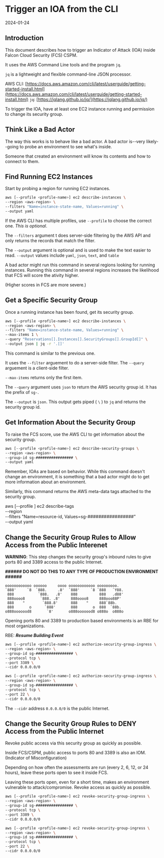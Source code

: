 # Trigger an IOA from the CLI

2024-01-24

## Introduction

This document describes how to trigger an Indicator of Attack (IOA) inside Falcon Cloud Security (FCS) CSPM.  

It uses the AWS Command Line tools and the program `jq`.

`jq` is a lightweight and flexible command-line JSON processor.

AWS CLI: [https://docs.aws.amazon.com/cli/latest/userguide/getting-started-install.html](https://docs.aws.amazon.com/cli/latest/userguide/getting-started-install.html)
`jq`: [https://jqlang.github.io/jq/](https://jqlang.github.io/jq/)

To trigger the IOA, have at least one EC2 instance running and permission to change its security group.

## Think Like a Bad Actor

The way this works is to behave like a bad actor.  A bad actor is--very likely--going to probe an environment to see what's inside.  

Someone that created an environment will know its contents and how to connect to them.

## Find Running EC2 Instances

Start by probing a region for running EC2 instances.

```bash
aws [--profile <profile-name>] ec2 describe-instances \
--region <aws-region> \
--filters "Name=instance-state-name, Values=running" \
--output yaml
```

If the AWS CLI has multiple profiles, use `--profile` to choose the correct one.  _This is optional_.

The `--filters` argument t does server-side filtering by the AWS API and only returns the records that match the filter.

The `--output` argument is optional and is used to make the text easier to read.  `--output` values include `yaml`, `json`, `text`, and `table` 

A bad actor might run this command in several regions looking for running instances. Running this command in several regions increases the likelihood that FCS will score the ativity higher.  

(Higher scores in FCS are more severe.)

## Get a Specific Security Group

Once a running instance has been found, get its security group.

```bash
aws [--profile <profile-name>] ec2 describe-instances \
--region <aws-region> \
--filters "Name=instance-state-name, Values=running" \
--max-items 1 \
--query "Reservations[].Instances[].SecurityGroups[].GroupId[]" \
--output json | jq -r '.[]'
```

This command is similar to the previous one.  

It uses the `--filter` arguement to do a server-side filter.  The `--query` arguement is a client-side filter.

`--max-items` returns only the first item.

The `--query` argument uses `json` to return the AWS security group id.  It has the prefix of `sg-`.

The `--output` is `json`.  This output gets piped ( `\` ) to `jq` and returns the security group id.

## Get Information About the Security Group

To raise the FCS score, use the AWS CLI to get information about the security group.

```bash
aws [--profile <profile-name>] ec2 describe-security-groups \
--region <aws-region> \
--group-id sg-################# \
--output yaml
```

Remember, IOAs are based on behavior.  While this command doesn't change an environment, it is something that a bad actor might do to get more information about an environment.

Similarly, this command returns the AWS meta-data tags attached to the security group.

aws [--profile <profile-name>] ec2 describe-tags \
--region <aws-region> \
--filters "Name=resource-id, Values=sg-#################" \
--output yaml

## Change the Security Group Rules to Allow Access from the Public Interenet

**WARNING**: This step changes the security group's inbound rules to give ports 80 and 3389 access to the public Internet.

**###### DO NOT DO THIS TO ANY TYPE OF PRODUCTION ENVIRONMENT ######**

```
oooooooooooo oooooo     oooo oooooooooooo ooooooooo.   
`888'     `8  `888.     .8'  `888'     `8 `888   `Y88. 
 888           `888.   .8'    888          888   .d88' 
 888oooo8       `888. .8'     888oooo8     888ooo88P'  
 888    "        `888.8'      888    "     888`88b.    
 888       o      `888'       888       o  888  `88b.  
o888ooooood8       `8'       o888ooooood8 o888o  o888o
```

Opening ports 80 and 3389 to production based environments is an RBE for most organizations.

RBE: _**Resume Building Event**_

```bash
aws [--profile <profile-name>] ec2 authorize-security-group-ingress \
--region <aws-region> \
--group-id sg-################# \
--protocol tcp \
--port 3389 \
--cidr 0.0.0.0/0
```

```bash
aws [--profile <profile-name>] ec2 authorize-security-group-ingress \
--region <aws-region> \
--group-id sg-################# \
--protocol tcp \
--port 22 \
--cidr 0.0.0.0/0
```

The `--cidr` address `0.0.0.0/0` is the public Internet.

## Change the Security Group Rules to DENY Access from the Public Internet

Revoke public access via this security group as quickly as possible.

Inside FCS/CSPM, public access to ports 80 and 3389 is also an IOM.  (Indicator of Misconfiguration) 

Depending on how often the assessments are run (every 2, 6, 12, or 24 hours), leave these ports open to see it inside FCS.  

Leaving these ports open, even for a short time, makes an environment vulnerable to attack/compromise.  Revoke access as quickly as possible.

```bash
aws [--profile <profile-name>] ec2 revoke-security-group-ingress \
--region <aws-region> \
--group-id sg-################# \
--protocol tcp \
--port 3389 \
--cidr 0.0.0.0/0
```

```bash
aws [--profile <profile-name>] ec2 revoke-security-group-ingress \
--region <aws-region> \
--group-id sg-################# \
--protocol tcp \
--port 22 \
--cidr 0.0.0.0/0
```
